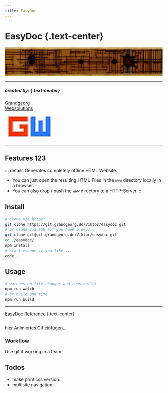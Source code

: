 ```yaml
---
title: EasyDoc
---
```


# EasyDoc {.text-center}

![EasyDoc](img/easydoc-banner.png)

---

##### _created by:_ {.text-center}

<!-- BRAND HTML -->
<a class="brand-link" href="https:grandgeorg.de">
  <div class="brand">Grandgeorg</div>
  <div class="brand-second">Websolutions</div>
</a>
<svg width="156" height="84" viewBox="0 0 52 28" class="logo gw-logo" style="margin-top:0.5rem">
<path style="fill:#ff3300;stroke:#bf260066;stroke-width:2px;stroke-linecap:butt;stroke-linejoin:round;stroke-opacity:1" d="M 24,4 H 4 V 24 H 24 V 12 h -8 v 4 h 4 v 4 H 8 V 8 h 16 z"/>
<path style="fill:#267dff;stroke:#1d5ebf66;stroke-width:2px;stroke-linecap:butt;stroke-linejoin:round;stroke-opacity:1" d="M 48,4 V 24 H 28 V 4 h 4 v 16 h 4 V 8 h 4 v 12 h 4 V 4 Z" />
</svg>
<!-- :BRAND HTML -->

---

## Features 123

::: details Generates completely offline HTML Website.
-	You can just open the resulting HTML-Files in the ```www``` directory locally in a browser. 
-	You can also drop / push the ```www``` directory to a HTTP-Server.
:::



## Install

```bash
# clone via https:
git clone https://git.grandgeorg.de/Viktor/easydoc.git
# or clone via SSH (if you have a key):
git clone git@git.grandgeorg.de:Viktor/easydoc.git
cd ./easydoc/
npm install
# start vscode if you like ...
code .
```

## Usage

```bash
# watches on file changes and runs build:
npm run watch
# or build one time
npm run build
```

---

[EasyDoc Reference](reference.html) {.text-center}


```bash
```

hier Animiertes Gif einfügen...

### Workflow

Use git if working in a team.

## Todos

- make print css version.
- multisite navigation
